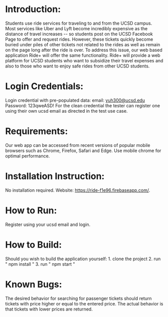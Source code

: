 # Introduction: 
  Students use ride services for traveling to and from the UCSD campus. Most services like Uber and Lyft become incredibly expensive as the distance of travel increases -- so students post on the UCSD Facebook Page to offer and request rides. However, these tickets quickly become buried under piles of other tickets not related to the rides as well as remain on the page long after the ride is over. To address this issue, our web based application Ride+ will offer the same functionality. Ride+ will provide a web platform for UCSD students who want to subsidize their travel expenses and also to those who want to enjoy safe rides from other UCSD students.
# Login Credentials:
  Login credential with pre-populated data: email: yuh300@ucsd.edu Password: 123qweASD! 
  For the clean credential the tester can register one using their own ucsd email as directed in the test use case.
# Requirements: 
  Our web app can be accessed from recent versions of popular mobile browsers such as Chrome, Firefox, Safari and Edge.  Use mobile chrome  for optimal performance.
# Installation Instruction: 
  No installation required. Website: https://ride-f1e96.firebaseapp.com/.
# How to Run: 
  Register using your ucsd email and login.
# How to Build:
  Should you wish to build the application yourself:
    1. clone the project
    2. run " npm install "
    3. run " npm start "
# Known Bugs: 
  The desired behavior for searching for passenger tickets should return tickets with price higher or equal to the entered price. The actual behavior is that tickets with lower prices are returned. 
